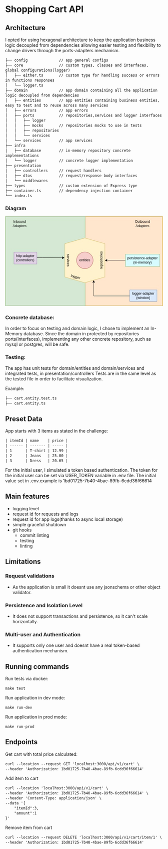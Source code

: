 # Shopping Cart API

## Architecture

I opted for using hexagonal architecture to keep the application business logic decoupled from dependencies allowing easier testing and flexibility to change drivers through the ports-adapters mechanism.

```
├── config              // app general configs
├── core                // custom types, classes and interfaces, global configurations(logger)
│   ├── either.ts       // custom type for handling success or errors in functions responses
│   └── logger.ts
├── domain              // app domain containing all the application logic decoupled from dependencies
│   ├── entities        // app entities containing business entities, easy to test and to reuse across many services
│   ├── errors          // app errors
│   ├── ports           // repositories,services and logger interfaces
│   │   ├── logger
│   │   ├── mocks       // repositories mocks to use in tests
│   │   ├── repositories
│   │   └── services
│   └── services        // app services
├── infra
│   ├── database        // in-memory repository concrete implementations
│   └── logger          // concrete logger implementation
├── presentation
│   ├── controllers     // request handlers
│   ├── dtos            // request/response body interfaces
│   └── middlewares
├── types               // custom extension of Express type
├── container.ts        // dependency injection container
└── index.ts
```

### Diagram

![Alt text](docs/architecture.jpg)

### Concrete database:

In order to focus on testing and domain logic, I chose to implement an In-Memory database.
Since the domain in protected by repositories ports(interfaces), implementing any other concrete repository, such as mysql or postgres, will be safe.

### Testing:

The app has unit tests for domain/entities and domain/services and integrated tests, in presentation/controllers
Tests are in the same level as the tested file in order to facilitate visualization.

Example:

```
├── cart.entity.test.ts
├── cart.entity.ts
```

## Preset Data

App starts with 3 items as stated in the challenge:

```
| itemId | name    | price |
| ------ | ------- | ----- |
| 1      | T-shirt | 12.99 |
| 2      | Jeans   | 25.00 |
| 3      | Dress   | 20.65 |
```

For the initial user, I simulated a token based authentication.
The token for the initial user can be set via USER_TOKEN variable in .env file.
The initial value set in .env.example is 1bd01725-7b40-4bae-89fb-6cdd36f66614

## Main features

- logging level
- request id for requests and logs
- request id for app logs(thanks to async local storage)
- simple graceful shutdown
- git hooks
  - commit linting
  - testing
  - linting

## Limitations

### Request validations

- As the application is small it doesnt use any jsonschema or other object validator.

### Persistence and Isolation Level

- It does not support transactions and persistence, so it can't scale horizontally.

### Multi-user and Authentication

- It supports only one user and doesnt have a real token-based authentication mechanism.

## Running commands

Run tests via docker:

```
make test
```

Run application in dev mode:

```
make run-dev
```

Run application in prod mode:

```
make run-prod
```

## Endpoints

Get cart with total price calculated:

```
curl --location --request GET 'localhost:3000/api/v1/cart' \
--header 'Authorization: 1bd01725-7b40-4bae-89fb-6cdd36f66614'
```

Add item to cart

```
curl --location 'localhost:3000/api/v1/cart' \
--header 'Authorization: 1bd01725-7b40-4bae-89fb-6cdd36f66614' \
--header 'Content-Type: application/json' \
--data '{
    "itemId":3,
    "amount":1
}'
```

Remove item from cart

```
curl --location --request DELETE 'localhost:3000/api/v1/cart/item/1' \
--header 'Authorization: 1bd01725-7b40-4bae-89fb-6cdd36f66614'
```
